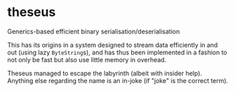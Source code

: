 theseus
=======

Generics-based efficient binary serialisation/deserialisation

This has its origins in a system designed to stream data efficiently
in and out (using lazy `ByteString`s), and has thus been implemented
in a fashion to not only be fast but also use little memory in
overhead.

Theseus managed to escape the labyrinth (albeit with insider help).
Anything else regarding the name is an in-joke (if "joke" is the
correct term).
